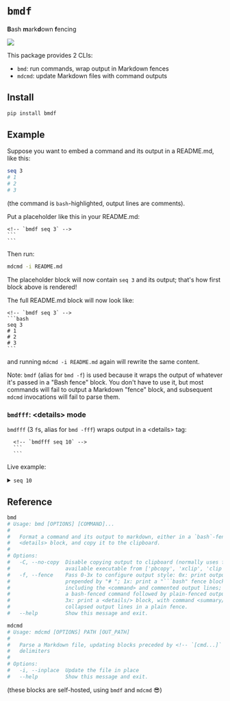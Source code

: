 # `bmdf`
**B**ash **m**ark**d**own **f**encing

![](https://img.shields.io/pypi/v/bmdf?label=bmdf&color=blue)

This package provides 2 CLIs:
- `bmd`: run commands, wrap output in Markdown fences
- `mdcmd`: update Markdown files with command outputs

## Install
```bash
pip install bmdf
```

## Example
Suppose you want to embed a command and its output in a README.md, like this:

<!-- `bmdf seq 3` -->
```bash
seq 3
# 1
# 2
# 3
```

(the command is `bash`-highlighted, output lines are comments).

Put a placeholder like this in your README.md:
  ````
  <!-- `bmdf seq 3` -->
  ```
  ```
  ````

Then run:
```bash
mdcmd -i README.md
```

The placeholder block will now contain `seq 3` and its output; that's how first block above is rendered!

The full README.md block will now look like:
  ````
  <!-- `bmdf seq 3` -->
  ```bash
  seq 3
  # 1
  # 2
  # 3
  ```
  ````

and running `mdcmd -i README.md` again will rewrite the same content.

Note: `bmdf` (alias for `bmd -f`) is used because it wraps the output of whatever it's passed in a "Bash fence" block. You don't have to use it, but most commands will fail to output a Markdown "fence" block, and subsequent `mdcmd` invocations will fail to parse them.

### `bmdfff`: &lt;details&gt; mode

`bmdfff` (3 `f`s, alias for `bmd -fff`) wraps output in a &lt;details&gt; tag:

````
  <!-- `bmdfff seq 10` -->
  ```
  ```
````

Live example:

<!-- `bmdfff seq 10` -->
<details><summary><code>seq 10</code></summary>

```
1
2
3
4
5
6
7
8
9
10
```
</details>

## Reference

<!-- `bmdf bmd` -->
```bash
bmd
# Usage: bmd [OPTIONS] [COMMAND]...
#
#   Format a command and its output to markdown, either in a `bash`-fence or
#   <details> block, and copy it to the clipboard.
#
# Options:
#   -C, --no-copy  Disable copying output to clipboard (normally uses first
#                  available executable from ['pbcopy', 'xclip', 'clip']
#   -f, --fence    Pass 0-3x to configure output style: 0x: print output lines,
#                  prepended by "# "; 1x: print a "```bash" fence block
#                  including the <command> and commented output lines; 2x: print
#                  a bash-fenced command followed by plain-fenced output lines;
#                  3x: print a <details/> block, with command <summary/> and
#                  collapsed output lines in a plain fence.
#   --help         Show this message and exit.
```

<!-- `bmdf mdcmd` -->
```bash
mdcmd
# Usage: mdcmd [OPTIONS] PATH [OUT_PATH]
#
#   Parse a Markdown file, updating blocks preceded by <!-- `[cmd...]` -->
#   delimiters
#
# Options:
#   -i, --inplace  Update the file in place
#   --help         Show this message and exit.
```

(these blocks are self-hosted, using `bmdf` and `mdcmd` 😎)
